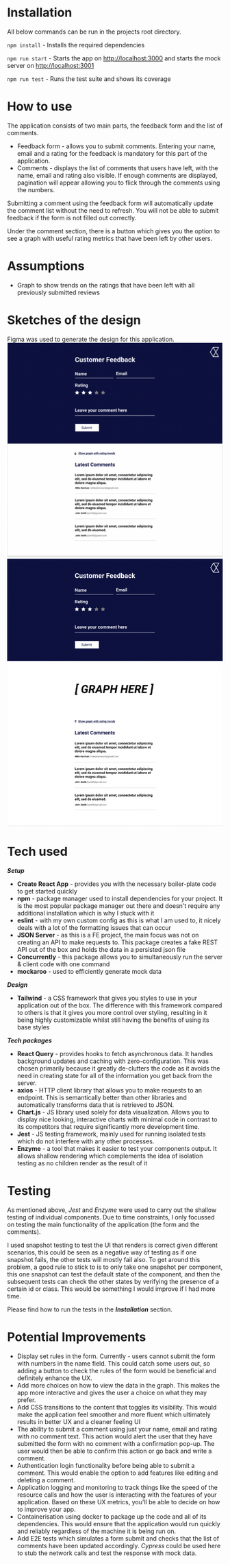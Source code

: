 # Installation
All below commands can be run in the projects root directory.

`npm install` - Installs the required dependencies

`npm run start` - Starts the app on 
[http://localhost:3000](http://localhost:3000)
and starts the mock server on 
[http://localhost:3001](http://localhost:3001)

`npm run test` - Runs the test suite and shows its coverage

# How to use
The application consists of two main parts, the feedback form
and the list of comments.
- Feedback form - allows you to submit comments. Entering your name, email and a rating for the feedback is mandatory for this part of the application.
- Comments - displays the list of comments that users have left, with the name, email and rating also visible. If enough comments are displayed, pagination will appear allowing you to flick through the comments using the numbers.

Submitting a comment using the feedback form will automatically update the comment list without the need to refresh. You will not be able to submit feedback if the form is not filled out correctly.

Under the comment section, there is a button which gives you the option to see a graph with useful rating metrics that have been left by other users.

# Assumptions

- Graph to show trends on the ratings that have been left with all previously submitted reviews

# Sketches of the design
Figma was used to generate the design for this application.
![alt text](./public/figma_sketch1.png)
![alt text](./public/figma_sketch2.png)

# Tech used

**_Setup_**
- **Create React App** - provides you with the necessary boiler-plate code to get started quickly
- **npm** - package manager used to install dependencies for your project. It is the most popular package manager out there and doesn't require any additional installation which is why I stuck with it
- **eslint** - with my own custom config as this is what I am used to, it nicely deals with a lot of the formatting issues that can occur
- **JSON Server** - as this is a FE project, the main focus was not on creating an API to make requests to. This package creates a fake REST API out of the box and holds the data in a persisted json file
- **Concurrently** - this package allows you to simultaneously run the server & client code with one command
- **mockaroo** - used to efficiently generate mock data

**_Design_**
- **Tailwind** - a CSS framework that gives you styles to use in your application out of the box. The difference with this framework compared to others is that it gives you more control over styling, resulting in it being highly customizable whilst still having the benefits of using its base styles

**_Tech packages_**
- **React Query** - provides hooks to fetch asynchronous data. It handles background updates and caching with zero-configuration. This was chosen primarily because it greatly de-clutters the code as it avoids the need in creating state for all of the information you get back from the server.
- **axios** - HTTP client library that allows you to make requests to an endpoint. This is semantically better than other libraries and automatically transforms data that is retrieved to JSON.
- **Chart.js** - JS library used solely for data visualization. Allows you to display nice looking, interactive charts with minimal code in contrast to its competitors that require significantly more development time.
- **Jest** - JS testing framework, mainly used for running isolated tests which do not interfere with any other processes.
- **Enzyme** - a tool that makes it easier to test your components output. It allows shallow rendering which complements the idea of isolation testing as no children render as the result of it

# Testing
As mentioned above, _Jest_ and _Enzyme_ were used to carry out the shallow testing of individual components.
Due to time constraints, I only focussed on testing the main functionality of the application (the form and the comments).

I used snapshot testing to test the UI that renders is correct given different scenarios, this could be seen as a negative way of testing as if one snapshot fails, the other tests will mostly fail also.
To get around this problem, a good rule to stick to is to only take one snapshot per component, this one snapshot can test the default state of the component, and then the subsequent tests can check the other states by verifying the presence of a certain id or class. This would be something I would improve if I had more time.

Please find how to run the tests in the _**Installation**_ section.

# Potential Improvements

- Display set rules in the form. Currently - users cannot submit the form with numbers in the name field. This could catch some users out, so adding a button to check the rules of the form would be beneficial and definitely enhance the UX.
- Add more choices on how to view the data in the graph. This makes the app more interactive and gives the user a choice on what they may prefer.
- Add CSS transitions to the content that toggles its visibility. This would make the application feel smoother and more fluent which ultimately results in better UX and a cleaner feeling UI
- The ability to submit a comment using just your name, email and rating with no comment text. This action would alert the user that they have submitted the form with no comment with a confirmation pop-up. The user would then be able to confirm this action or go back and write a comment.
- Authentication login functionality before being able to submit a comment. This would enable the option to add features like editing and deleting a comment.
- Application logging and monitoring to track things like the speed of the resource calls and how the user is interacting with the features of your application. Based on these UX metrics, you'll be able to decide on how to improve your app.
- Containerisation using docker to package up the code and all of its dependencies. This would ensure that the application would run quickly and reliably regardless of the machine it is being run on.
- Add E2E tests which simulates a form submit and checks that the list of comments have been updated accordingly. _Cypress_ could be used here to stub the network calls and test the response with mock data.
